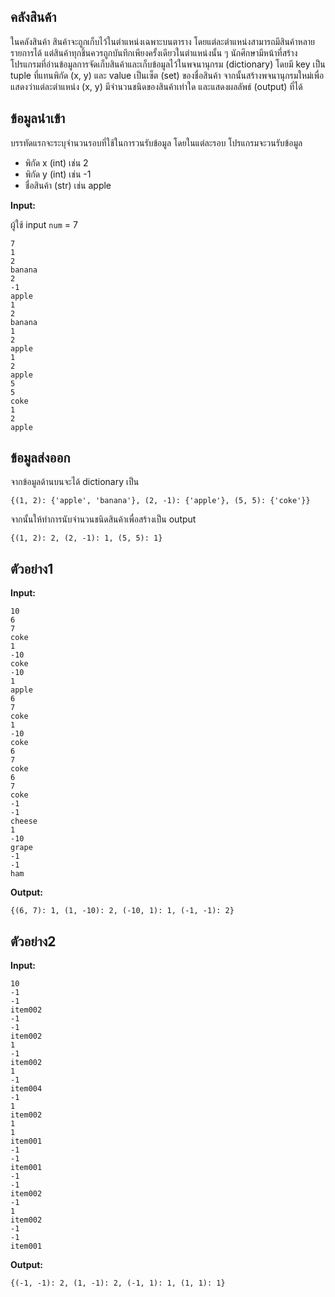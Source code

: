 ## คลังสินค้า

ในคลังสินค้า สินค้าจะถูกเก็บไว้ในตำแหน่งเฉพาะบนตาราง โดยแต่ละตำแหน่งสามารถมีสินค้าหลายรายการได้ แต่สินค้าทุกชิ้นควรถูกบันทึกเพียงครั้งเดียวในตำแหน่งนั้น ๆ นักศึกษามีหน้าที่สร้างโปรแกรมที่อ่านข้อมูลการจัดเก็บสินค้าและเก็บข้อมูลไว้ในพจนานุกรม (dictionary) โดยมี key เป็น tuple ที่แทนพิกัด (x, y) และ value เป็นเซ็ต (set) ของชื่อสินค้า จากนั้นสร้างพจนานุกรมใหม่เพื่อแสดงว่าแต่ละตำแหน่ง (x, y) มีจำนวนชนิดของสินค้าเท่าใด และแสดงผลลัพธ์ (output) ที่ได้

## ข้อมูลนำเข้า
บรรทัดแรกจะระบุจำนวนรอบที่ใช้ในการวนรับข้อมูล โดยในแต่ละรอบ โปรแกรมจะวนรับข้อมูล

* พิกัด x (int) เช่น 2
* พิกัด y (int) เช่น -1
* ชื่อสินค้า (str) เช่น apple
  
**Input:**
  
ผู้ใช้ input `num` = 7
```
7
1
2
banana
2
-1
apple
1
2
banana
1
2
apple
1
2
apple
5
5
coke
1
2
apple
```
## ข้อมูลส่งออก
จากข้อมูลด้านบนจะได้ dictionary เป็น 
```
{(1, 2): {'apple', 'banana'}, (2, -1): {'apple'}, (5, 5): {'coke'}}

```
จากนั้นให้ทำการนับจำนวนชนิดสินค้าเพื่อสร้างเป็น output

```
{(1, 2): 2, (2, -1): 1, (5, 5): 1}

```

## ตัวอย่าง1
**Input:**
```
10
6
7
coke
1
-10
coke
-10
1
apple
6
7
coke
1
-10
coke
6
7
coke
6
7
coke
-1
-1
cheese
1
-10
grape
-1
-1
ham
```
**Output:**
```
{(6, 7): 1, (1, -10): 2, (-10, 1): 1, (-1, -1): 2}

```
## ตัวอย่าง2
**Input:**
```
10
-1
-1
item002
-1
-1
item002
1
-1
item002
1
-1
item004
-1
1
item002
1
1
item001
-1
-1
item001
-1
-1
item002
-1
1
item002
-1
-1
item001
```
**Output:**
```
{(-1, -1): 2, (1, -1): 2, (-1, 1): 1, (1, 1): 1}

```
